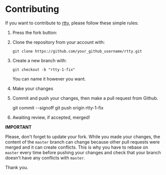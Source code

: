 Contributing
================================================================================

If you want to contribute to [rtty](/), please follow these simple rules:

1. Press the fork button:

2. Clone the repository from your account with:

    ```
    git clone https://github.com/your_github_username/rtty.git
    ```

3. Create a new branch with:

    ```
    git checkout -b "rtty-1-fix"
    ```
    You can name it however you want.

4. Make your changes

5. Commit and push your changes, then make a pull request from Github.

    git commit --signoff
    git push origin rtty-1-fix
 
6. Awaiting review, if accepted, merged!

**IMPORTANT**

Please, don't forget to update your fork. While you made your changes, 
the content of the `master` branch can change because other pull requests 
were merged and it can create conflicts. This is why you have to rebase 
on `master` every time before pushing your changes and check that your 
branch doesn't have any conflicts with `master`.

Thank you.
